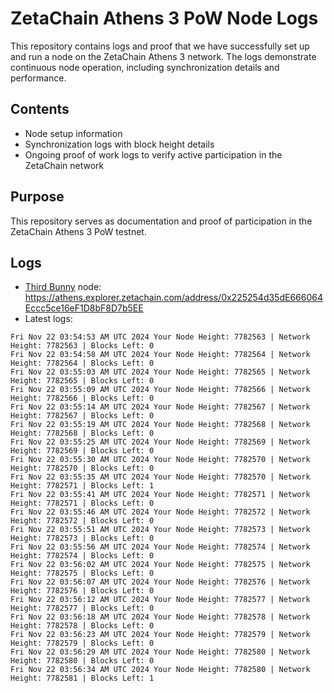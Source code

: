 # ZetaChain Athens 3 PoW Node Logs
This repository contains logs and proof that we have successfully set up and run a node on the ZetaChain Athens 3 network. The logs demonstrate continuous node operation, including synchronization details and performance.

## Contents
- Node setup information
- Synchronization logs with block height details
- Ongoing proof of work logs to verify active participation in the ZetaChain network

## Purpose
This repository serves as documentation and proof of participation in the ZetaChain Athens 3 PoW testnet.

## Logs

- [Third Bunny](https://thirdbunny.xyz/) node: https://athens.explorer.zetachain.com/address/0x225254d35dE666064Eccc5ce16eF1D8bF8D7b5EE
- Latest logs:
```
Fri Nov 22 03:54:53 AM UTC 2024 Your Node Height: 7782563 | Network Height: 7782563 | Blocks Left: 0
Fri Nov 22 03:54:58 AM UTC 2024 Your Node Height: 7782564 | Network Height: 7782564 | Blocks Left: 0
Fri Nov 22 03:55:03 AM UTC 2024 Your Node Height: 7782565 | Network Height: 7782565 | Blocks Left: 0
Fri Nov 22 03:55:09 AM UTC 2024 Your Node Height: 7782566 | Network Height: 7782566 | Blocks Left: 0
Fri Nov 22 03:55:14 AM UTC 2024 Your Node Height: 7782567 | Network Height: 7782567 | Blocks Left: 0
Fri Nov 22 03:55:19 AM UTC 2024 Your Node Height: 7782568 | Network Height: 7782568 | Blocks Left: 0
Fri Nov 22 03:55:25 AM UTC 2024 Your Node Height: 7782569 | Network Height: 7782569 | Blocks Left: 0
Fri Nov 22 03:55:30 AM UTC 2024 Your Node Height: 7782570 | Network Height: 7782570 | Blocks Left: 0
Fri Nov 22 03:55:35 AM UTC 2024 Your Node Height: 7782570 | Network Height: 7782571 | Blocks Left: 1
Fri Nov 22 03:55:41 AM UTC 2024 Your Node Height: 7782571 | Network Height: 7782571 | Blocks Left: 0
Fri Nov 22 03:55:46 AM UTC 2024 Your Node Height: 7782572 | Network Height: 7782572 | Blocks Left: 0
Fri Nov 22 03:55:51 AM UTC 2024 Your Node Height: 7782573 | Network Height: 7782573 | Blocks Left: 0
Fri Nov 22 03:55:56 AM UTC 2024 Your Node Height: 7782574 | Network Height: 7782574 | Blocks Left: 0
Fri Nov 22 03:56:02 AM UTC 2024 Your Node Height: 7782575 | Network Height: 7782575 | Blocks Left: 0
Fri Nov 22 03:56:07 AM UTC 2024 Your Node Height: 7782576 | Network Height: 7782576 | Blocks Left: 0
Fri Nov 22 03:56:12 AM UTC 2024 Your Node Height: 7782577 | Network Height: 7782577 | Blocks Left: 0
Fri Nov 22 03:56:18 AM UTC 2024 Your Node Height: 7782578 | Network Height: 7782578 | Blocks Left: 0
Fri Nov 22 03:56:23 AM UTC 2024 Your Node Height: 7782579 | Network Height: 7782579 | Blocks Left: 0
Fri Nov 22 03:56:29 AM UTC 2024 Your Node Height: 7782580 | Network Height: 7782580 | Blocks Left: 0
Fri Nov 22 03:56:34 AM UTC 2024 Your Node Height: 7782580 | Network Height: 7782581 | Blocks Left: 1
```
